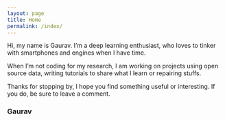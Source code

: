 ```yaml
---
layout: page
title: Home
permalink: /index/
---
```


Hi, my name is Gaurav. I’m a deep learning enthusiast, who loves to tinker with smartphones and engines when I have time.

When I’m not coding for my research, I am working on projects using open source data, writing tutorials to share what I learn or repairing stuffs.

Thanks for stopping by, I hope you find something useful or interesting. If you do, be sure to leave a comment.

### Gaurav
